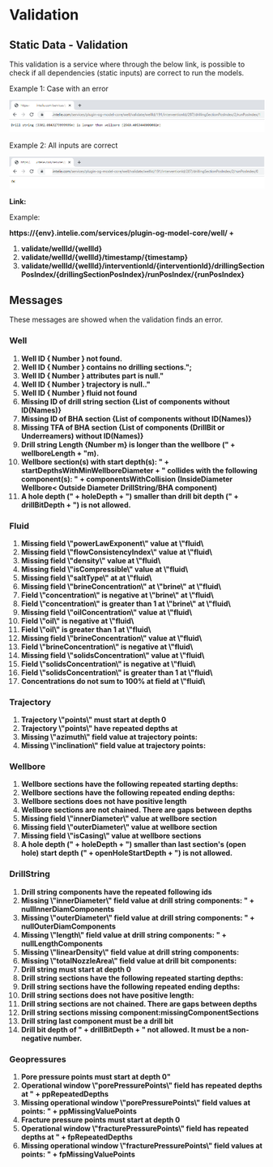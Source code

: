 # Validation

## **Static Data - Validation**

This validation is a service where through the below link, is possible to check if all dependencies (static inputs) are correct to run the models.

Example 1: Case with an error

![](<../../.gitbook/assets/image (240).png>)

Example 2: All inputs are correct

![](<../../.gitbook/assets/image (63).png>)

**Link:**

Example:

**https://{env}.intelie.com/services/plugin-og-model-core/well/  +**

1. **validate/wellId/{wellId}**
2. **validate/wellId/{wellId}/timestamp/{timestamp}**
3. **validate/wellId/{wellId}/interventionId/{interventionId}/drillingSectionPosIndex/{drillingSectionPosIndex}/runPosIndex/{runPosIndex}**

## Messages

These messages are showed when the validation finds an error.&#x20;

### **Well**

1. **Well ID { Number } not found.**
2. **Well ID { Number } contains no drilling sections.";**
3. **Well ID { Number } attributes part is null."**
4. **Well ID { Number } trajectory is null.."**
5. **Well ID { Number } fluid not found**
6. **Missing ID of drill string section {List of components without ID(Names)}**
7. **Missing ID of BHA section  {List of components without ID(Names)}**
8. **Missing TFA of BHA section  {List of components (DrillBit or Underreamers) without ID(Names)}**
9. **Drill string Length {Number m} is longer than the wellbore ("  + wellboreLength  + "m).**
10. **Wellbore section(s) with start depth(s): "  + startDepthsWithMinWellboreDiameter  + " collides with the following component(s): "  + componentsWithCollision (InsideDiameter Wellbore< Outside Diameter DrillString/BHA component)**
11. **A hole depth (" + holeDepth + ") smaller than drill bit depth ("  + drillBitDepth + ") is not allowed.**

### **Fluid**

1. **Missing field \\"powerLawExponent\\" value at \\"fluid\\**
2. **Missing field \\"flowConsistencyIndex\\" value at \\"fluid\\**
3. **Missing field \\"density\\" value at \\"fluid\\**
4. **Missing field \\"isCompressible\\" value at \\"fluid\\**
5. **Missing field \\"saltType\\" at at \\"fluid\\**
6. **Missing field \\"brineConcentration\\" at \\"brine\\" at \\"fluid\\**
7. **Field \\"concentration\\" is negative at \\"brine\\" at \\"fluid\\**
8. **Field \\"concentration\\" is greater than 1 at \\"brine\\" at \\"fluid\\**
9. **Missing field \\"oilConcentration\\" value at \\"fluid\\**
10. **Field \\"oil\\" is negative at \\"fluid\\**
11. **Field \\"oil\\" is greater than 1 at \\"fluid\\**
12. **Missing field \\"brineConcentration\\" value at \\"fluid\\**
13. **Field \\"brineConcentration\\" is negative at \\"fluid\\**
14. **Missing field \\"solidsConcentration\\" value at \\"fluid\\**
15. **Field \\"solidsConcentration\\" is negative at \\"fluid\\**
16. **Field \\"solidsConcentration\\" is greater than 1 at \\"fluid\\**
17. **Concentrations do not sum to 100% at field at \\"fluid\\**

### **Trajectory**

1. **Trajectory \\"points\\" must start at depth 0**
2. **Trajectory \\"points\\" have repeated depths at**&#x20;
3. **Missing \\"azimuth\\" field value at trajectory points:**&#x20;
4. **Missing \\"inclination\\" field value at trajectory points:**

### **Wellbore**

1. **Wellbore sections have the following repeated starting depths:**&#x20;
2. **Wellbore sections have the following repeated ending depths:**
3. **Wellbore sections does not have positive length**&#x20;
4. **Wellbore sections are not chained. There are gaps between depths**&#x20;
5. **Missing field \\"innerDiameter\\" value at wellbore section**
6. **Missing field \\"outerDiameter\\" value at wellbore section**
7. **Missing field \\"isCasing\\" value at wellbore sections**
8. **A hole depth ("   + holeDepth   + ") smaller than last section's (open hole) start depth ("  + openHoleStartDepth + ") is not allowed.**

### **DrillString**

1. **Drill string components have the repeated following ids**
2. **Missing \\"innerDiameter\\" field value at drill string components: "  + nullInnerDiamComponents**
3. **Missing \\"outerDiameter\\" field value at drill string components: "   + nullOuterDiamComponents**
4. **Missing \\"length\\" field value at drill string components: " + nullLengthComponents**
5. **Missing \\"linearDensity\\" field value at drill string components:**
6. **Missing \\"totalNozzleArea\\" field value at drill bit components:**
7. **Drill string must start at depth 0**
8. **Drill string sections have the following repeated starting depths:**
9. **Drill string sections have the following repeated ending depths:**
10. **Drill string sections does not have positive length:**&#x20;
11. **Drill string sections are not chained. There are gaps between depths**&#x20;
12. **Drill string sections missing component:missingComponentSections**
13. **Drill string last component must be a drill bit**
14. **Drill bit depth of " + drillBitDepth    + " not allowed. It must be a non-negative number.**

### **Geopressures**

1. **Pore pressure points must start at depth 0"**
2. **Operational window \\"porePressurePoints\\" field has repeated depths at "  + ppRepeatedDepths**
3. **Missing operational window \\"porePressurePoints\\" field values at points: "     + ppMissingValuePoints**
4. **Fracture pressure points must start at depth 0**
5. **Operational window \\"fracturePressurePoints\\" field has repeated depths at "    + fpRepeatedDepths**
6. **Missing operational window \\"fracturePressurePoints\\" field values at points: "          + fpMissingValuePoints**
